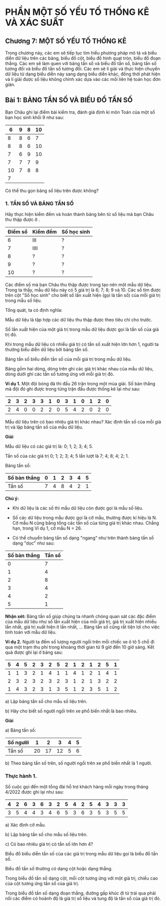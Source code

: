 # PHẦN MỘT SỐ YẾU TỐ THỐNG KÊ VÀ XÁC SUẤT

## Chương 7: MỘT SỐ YẾU TỐ THỐNG KÊ

Trong chương này, các em sẽ tiếp tục tìm hiểu phương pháp mô tả và biểu diễn dữ liệu trên các bảng, biểu đồ cột, biểu đồ hình quạt tròn, biểu đồ đoạn thẳng. Các em sẽ làm quen với bảng tần số và biểu đồ tần số, bảng tần số tương đối và biểu đồ tần số tương đối. Các em sẽ lí giải và thực hiện chuyển dữ liệu từ dạng biểu diễn này sang dạng biểu diễn khác, đồng thời phát hiện và lí giải được số liệu không chính xác dựa vào các mối liên hệ toán học đơn giản.

## Bài 1: BẢNG TẦN SỐ VÀ BIỂU ĐỒ TẦN SỐ

Bạn Châu ghi lại điểm bài kiểm tra, đánh giá định kì môn Toán của một số bạn học sinh khối 9 như sau:

| 6 | 9 | 8 | 10 |
|---|---|---|----|
| 8 | 8 | 6 | 7  |
| 8 | 8 | 6 | 10 |
| 7 | 6 | 9 | 10 |
| 7 | 7 | 7 | 9  |
| 10| 7 | 8 | 8  |
| 7 |   |   |    |

Có thể thu gọn bảng số liệu trên được không?

### 1. TẦN SỐ VÀ BẢNG TẦN SỐ

Hãy thực hiện kiểm đếm và hoàn thành bảng bên từ số liệu mà bạn Châu thu thập được ở .

| Điểm số | Kiểm đếm | Số học sinh |
|---------|----------|-------------|
| 6       | III      | ?           |
| 7       | IIII     | ?           |
| 8       | ?        | ?           |
| 9       | ?        | ?           |
| 10      | ?        | ?           |

Các điểm số mà bạn Châu thu thập được trong tạo nên một mẫu dữ liệu. Trong ta thấy, mẫu dữ liệu này có 5 giá trị là 6; 7; 8; 9 và 10. Các số tìm được trên cột "Số học sinh" cho biết số lần xuất hiện (gọi là tần số) của mỗi giá trị trong mẫu số liệu.

Tổng quát, ta có định nghĩa:

Mẫu dữ liệu là tập hợp các dữ liệu thu thập được theo tiêu chí cho trước.

Số lần xuất hiện của một giá trị trong mẫu dữ liệu được gọi là tần số của giá trị đó.

Khi trong mẫu dữ liệu có nhiều giá trị có tần số xuất hiện lớn hơn 1, người ta thường biểu diễn dữ liệu bởi bảng tần số.

Bảng tần số biểu diễn tần số của mỗi giá trị trong mẫu dữ liệu.

Bảng gồm hai dòng, dòng trên ghi các giá trị khác nhau của mẫu dữ liệu, dòng dưới ghi các tần số tương ứng với mỗi giá trị đó.

**Ví dụ 1.** Một đội bóng đá thi đấu 26 trận trong một mùa giải. Số bàn thắng mà đội đó ghi được trong từng trận đấu được thống kê lại như sau:

| 2 | 3 | 2 | 3 | 3 | 1 | 0 | 3 | 1 | 0 | 1 | 2 | 0 |
|---|---|---|---|---|---|---|---|---|---|---|---|---|
| 2 | 4 | 0 | 0 | 2 | 2 | 0 | 5 | 4 | 2 | 0 | 2 | 0 |

Mẫu dữ liệu trên có bao nhiêu giá trị khác nhau? Xác định tần số của mỗi giá trị và lập bảng tần số của mẫu dữ liệu.

**Giải**

Mẫu dữ liệu có các giá trị là: 0; 1; 2; 3; 4; 5.

Tần số của các giá trị 0; 1; 2; 3; 4; 5 lần lượt là 7; 4; 8; 4; 2; 1.

Bảng tần số:

| Số bàn thắng | 0 | 1 | 2 | 3 | 4 | 5 |
|--------------|---|---|---|---|---|---|
| Tần số       | 7 | 4 | 8 | 4 | 2 | 1 |

**Chú ý:**

*   Khi dữ liệu là các số thì mẫu dữ liệu còn được gọi là mẫu số liệu.

*   Số các dữ liệu trong mẫu được gọi là cỡ mẫu, thường được kí hiệu là N. Cỡ mẫu N cũng bằng tổng các tần số của từng giá trị khác nhau. Chẳng hạn, trong Ví dụ 1, cỡ mẫu N = 26.

*   Có thể chuyển bảng tần số dạng "ngang" như trên thành bảng tần số dạng "dọc" như sau:

| Số bàn thắng | Tần số |
|--------------|--------|
| 0            | 7      |
| 1            | 4      |
| 2            | 8      |
| 3            | 4      |
| 4            | 2      |
| 5            | 1      |

**Nhận xét:** Bảng tần số giúp chúng ta nhanh chóng quan sát các đặc điểm của mẫu dữ liệu như số lần xuất hiện của mỗi giá trị, giá trị xuất hiện nhiều lần nhất, giá trị xuất hiện ít lần nhất, ... Bảng tần số cũng rất tiện lợi cho việc tính toán với mẫu dữ liệu.

**Ví dụ 2.** Người ta đếm số lượng người ngồi trên mỗi chiếc xe ô tô 5 chỗ đi qua một trạm thu phí trong khoảng thời gian từ 9 giờ đến 10 giờ sáng. Kết quả được ghi lại ở bảng sau:

| 5 | 4 | 5 | 2 | 3 | 2 | 5 | 2 | 1 | 2 | 1 | 2 | 5 | 1 |
|---|---|---|---|---|---|---|---|---|---|---|---|---|---|
| 1 | 1 | 3 | 2 | 1 | 4 | 1 | 1 | 4 | 1 | 2 | 1 | 4 | 1 |
| 2 | 3 | 2 | 3 | 2 | 3 | 2 | 3 | 1 | 2 | 1 | 3 | 2 | 2 |
| 1 | 4 | 3 | 2 | 3 | 1 | 3 | 5 | 1 | 2 | 3 | 5 | 1 | 2 | 1 |

a) Lập bảng tần số cho mẫu số liệu trên.

b) Hãy cho biết số người ngồi trên xe phổ biến nhất là bao nhiêu.

**Giải**

a) Bảng tần số:

| Số người | 1 | 2 | 3 | 4 | 5 |
|----------|---|---|---|---|---|
| Tần số   | 20| 17| 12| 5 | 6 |

b) Theo bảng tần số trên, số người ngồi trên xe phổ biến nhất là 1 người.

### Thực hành 1.

Số cuộc gọi đến một tổng đài hỗ trợ khách hàng mỗi ngày trong tháng 4/2022 được ghi lại như sau:

| 4 | 2 | 6 | 3 | 6 | 3 | 2 | 5 | 4 | 2 | 5 | 4 | 3 | 3 | 3 |
|---|---|---|---|---|---|---|---|---|---|---|---|---|---|---|
| 3 | 5 | 4 | 4 | 3 | 4 | 6 | 5 | 3 | 6 | 3 | 5 | 3 | 5 | 5 |

a) Xác định cỡ mẫu.

b) Lập bảng tần số cho mẫu số liệu trên.

c) Có bao nhiêu giá trị có tần số lớn hơn 4?

Biểu đồ biểu diễn tần số của các giá trị trong mẫu dữ liệu gọi là biểu đồ tần số.

Biểu đồ tần số thường có dạng cột hoặc dạng thẳng.

Trong biểu đồ tần số dạng cột, mỗi cột tương ứng với một giá trị, chiều cao của cột tương ứng tần số của giá trị.

Trong biểu đồ tần số dạng đoạn thẳng, đường gấp khúc đi từ trái qua phải nối các điểm có hoành độ là giá trị số liệu và tung độ là tần số của giá trị đó.
